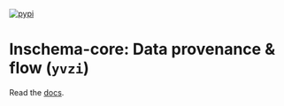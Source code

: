[![pypi](https://img.shields.io/pypi/v/lnschema_core?color=%2334D058&label=pypi%20package)](https://pypi.org/project/lnschema_core)

# lnschema-core: Data provenance & flow (`yvzi`)

Read the [docs](https://lamin.ai/docs/lnschema-core).
